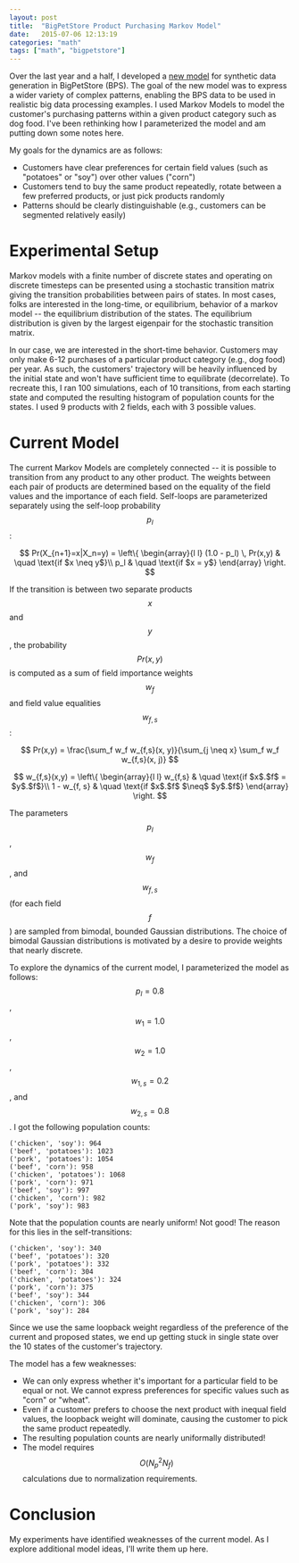 ```yaml
---
layout: post
title:  "BigPetStore Product Purchasing Markov Model"
date:   2015-07-06 12:13:19
categories: "math"
tags: ["math", "bigpetstore"]
---
```

Over the last year and a half, I developed a [new model](https://github.com/rnowling/bigpetstore-data-generator/raw/master/bdcloud_paper/latex/paper.pdf) for synthetic data generation in BigPetStore (BPS).  The goal of the new model was to express a wider variety of complex patterns, enabling the BPS data to be used in realistic big data processing examples.   I used Markov Models to model the customer's purchasing patterns within a given product category such as dog food.  I've been rethinking how I parameterized the model and am putting down some notes here.

My goals for the dynamics are as follows:

* Customers have clear preferences for certain field values (such as "potatoes" or "soy") over other values ("corn")
* Customers tend to buy the same product repeatedly, rotate between a few preferred products, or just pick products randomly
* Patterns should be clearly distinguishable (e.g., customers can be segmented relatively easily)

Experimental Setup
==================
Markov models with a finite number of discrete states and operating on discrete timesteps can be presented using a stochastic transition matrix giving the transition probabilities between pairs of states.  In most cases, folks are interested in the long-time, or equilibrium, behavior of a markov model -- the equilibrium distribution of the states.  The equilibrium distribution is given by the largest eigenpair for the stochastic transition matrix.

In our case, we are interested in the short-time behavior.  Customers may only make 6-12 purchases of a particular product category (e.g., dog food) per year.  As such, the customers' trajectory will be heavily influenced by the initial state and won't have sufficient time to equilibrate (decorrelate).  To recreate this, I ran 100 simulations, each of 10 transitions, from each starting state and computed the resulting histogram of population counts for the states.  I used 9 products with 2 fields, each with 3 possible values.

Current Model
=============
The current Markov Models are completely connected -- it is possible to transition from any product to any other product.  The weights between each pair of products are determined based on the equality of the field values and the importance of each field.  Self-loops are parameterized separately using the self-loop probability $$p_l$$:

$$
Pr(X_{n+1}=x|X_n=y) = 
 \left\{ 
  \begin{array}{l l}
   (1.0 - p_l) \, Pr(x,y)  & \quad \text{if $x \neq y$}\\
   p_l & \quad \text{if $x = y$}
  \end{array} \right.
$$

If the transition is between two separate products $$x$$ and $$y$$, the probability $$Pr(x, y)$$ is computed as a sum of field importance weights $$w_f$$ and field value equalities $$w_{f,s}$$:

$$
Pr(x,y) = \frac{\sum_f w_f w_{f,s}(x, y)}{\sum_{j \neq x} \sum_f w_f w_{f,s}(x, j)}
$$

$$
w_{f,s}(x,y) = \left\{ 
  \begin{array}{l l}
   w_{f,s}  & \quad \text{if $x$.$f$ = $y$.$f$}\\
   1 - w_{f, s} & \quad \text{if $x$.$f$ $\neq$ $y$.$f$}
  \end{array} \right.
$$

The parameters $$p_l$$, $$w_f$$, and $$w_{f, s}$$ (for each field $$f$$) are sampled from bimodal, bounded Gaussian distributions.  The choice of bimodal Gaussian distributions is motivated by a desire to provide weights that nearly discrete.

To explore the dynamics of the current model, I parameterized the model as follows: $$p_l = 0.8$$, $$w_1 = 1.0$$, $$w_2 = 1.0$$, $$w_{1, s} = 0.2$$, and $$w_{2, s} = 0.8$$.  I got the following population counts:

    ('chicken', 'soy'): 964
    ('beef', 'potatoes'): 1023
    ('pork', 'potatoes'): 1054
    ('beef', 'corn'): 958
    ('chicken', 'potatoes'): 1068
    ('pork', 'corn'): 971
    ('beef', 'soy'): 997
    ('chicken', 'corn'): 982
    ('pork', 'soy'): 983

Note that the population counts are nearly uniform!  Not good!  The reason for this lies in the self-transitions:

    ('chicken', 'soy'): 340
    ('beef', 'potatoes'): 320
    ('pork', 'potatoes'): 332
    ('beef', 'corn'): 304
    ('chicken', 'potatoes'): 324
    ('pork', 'corn'): 375
    ('beef', 'soy'): 344
    ('chicken', 'corn'): 306
    ('pork', 'soy'): 284

Since we use the same loopback weight regardless of the preference of the current and proposed states, we end up getting stuck in single state over the 10 states of the customer's trajectory.

The model has a few weaknesses:

* We can only express whether it's important for a particular field to be equal or not.  We cannot express preferences for specific values such as "corn" or "wheat".
* Even if a customer prefers to choose the next product with inequal field values, the loopback weight will dominate, causing the customer to pick the same product repeatedly.
* The resulting population counts are nearly uniformally distributed!
* The model requires $$O(N_p^2 N_f)$$ calculations due to normalization requirements.

Conclusion
==========
My experiments have identified weaknesses of the current model.  As I explore additional model ideas, I'll write them up here.
